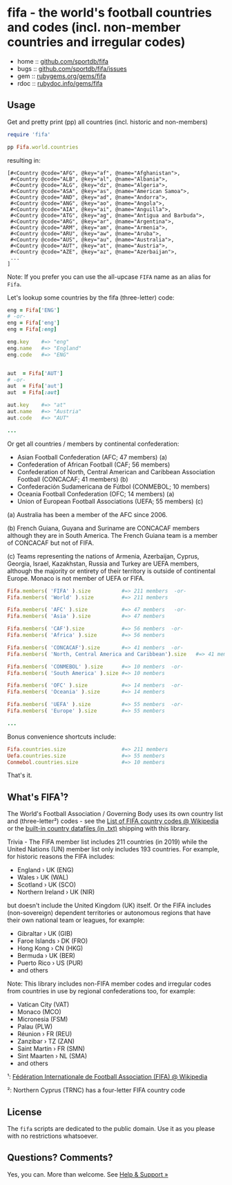 # fifa - the world's football countries and codes (incl. non-member countries and irregular codes)


* home  :: [github.com/sportdb/fifa](https://github.com/sportdb/fifa)
* bugs  :: [github.com/sportdb/fifa/issues](https://github.com/sportdb/fifa/issues)
* gem   :: [rubygems.org/gems/fifa](https://rubygems.org/gems/fifa)
* rdoc  :: [rubydoc.info/gems/fifa](http://rubydoc.info/gems/fifa)



## Usage

Get and pretty print (pp) all countries (incl. historic and non-members)

``` ruby
require 'fifa'

pp Fifa.world.countries
```

resulting in:

```
[#<Country @code="AFG", @key="af", @name="Afghanistan">,
 #<Country @code="ALB", @key="al", @name="Albania">,
 #<Country @code="ALG", @key="dz", @name="Algeria">,
 #<Country @code="ASA", @key="as", @name="American Samoa">,
 #<Country @code="AND", @key="ad", @name="Andorra">,
 #<Country @code="ANG", @key="ao", @name="Angola">,
 #<Country @code="AIA", @key="ai", @name="Anguilla">,
 #<Country @code="ATG", @key="ag", @name="Antigua and Barbuda">,
 #<Country @code="ARG", @key="ar", @name="Argentina">,
 #<Country @code="ARM", @key="am", @name="Armenia">,
 #<Country @code="ARU", @key="aw", @name="Aruba">,
 #<Country @code="AUS", @key="au", @name="Australia">,
 #<Country @code="AUT", @key="at", @name="Austria">,
 #<Country @code="AZE", @key="az", @name="Azerbaijan">,
 ...
]
```

Note: If you prefer you can use the all-upcase `FIFA` name as an alias for `Fifa`.


Let's lookup some countries by the fifa (three-letter) code:

``` ruby
eng = Fifa['ENG']
# -or-
eng = Fifa['eng']
eng = Fifa[:eng]

eng.key    #=> "eng"
eng.name   #=> "England"
eng.code   #=> "ENG"


aut  = Fifa['AUT']
# -or-
aut  = Fifa['aut']
aut  = Fifa[:aut]

aut.key    #=> "at"
aut.name   #=> "Austria"
aut.code   #=> "AUT"

...
```

Or get all countries / members by continental confederation:

- Asian Football Confederation (AFC; 47 members) (a)
- Confederation of African Football (CAF; 56 members)
- Confederation of North, Central American and Caribbean Association Football (CONCACAF; 41 members) (b)
- Confederación Sudamericana de Fútbol (CONMEBOL; 10 members)
- Oceania Football Confederation (OFC; 14 members) (a)
- Union of European Football Associations (UEFA; 55 members) (c)

(a) Australia has been a member of the AFC since 2006.

(b) French Guiana, Guyana and Suriname are CONCACAF members although they are in South America. The French Guiana team is a member of CONCACAF but not of FIFA.

(c) Teams representing the nations of Armenia, Azerbaijan, Cyprus, Georgia, Israel, Kazakhstan, Russia and Turkey are UEFA members, although the majority or entirety of their territory is outside of continental Europe. Monaco is not member of UEFA or FIFA.


``` ruby
Fifa.members( 'FIFA' ).size          #=> 211 members  -or-
Fifa.members( 'World' ).size         #=> 211 members

Fifa.members( 'AFC' ).size           #=> 47 members   -or-
Fifa.members( 'Asia' ).size          #=> 47 members

Fifa.members( 'CAF').size            #=> 56 members  -or-
Fifa.members( 'Africa' ).size        #=> 56 members

Fifa.members( 'CONCACAF').size       #=> 41 members  -or-
Fifa.members( 'North, Central America and Caribbean').size   #=> 41 members

Fifa.members( 'CONMEBOL' ).size      #=> 10 members  -or-
Fifa.members( 'South America' ).size #=> 10 members

Fifa.members( 'OFC' ).size           #=> 14 members  -or-
Fifa.members( 'Oceania' ).size       #=> 14 members

Fifa.members( 'UEFA' ).size          #=> 55 members  -or-
Fifa.members( 'Europe' ).size        #=> 55 members

...
```


Bonus convenience shortcuts include:

``` ruby
Fifa.countries.size                  #=> 211 members
Uefa.countries.size                  #=> 55 members
Conmebol.countries.size              #=> 10 members
```



That's it.



## What's FIFA¹?

The World's Football Association / Governing Body
uses its own country list and (three-letter²) codes - see
the [List of FIFA country codes @ Wikipedia](https://en.wikipedia.org/wiki/List_of_FIFA_country_codes)
or the [built-in country datafiles (in .txt)](https://github.com/sportdb/football.db/blob/master/fifa/config) shipping with this library.



Trivia - The FIFA member list includes 211 countries (in 2019) while the United Nations (UN)
member list only includes 193 countries.
For example, for historic reasons the FIFA includes:

- England › UK (ENG)
- Wales › UK (WAL)
- Scotland › UK (SCO)
- Northern Ireland › UK (NIR)

but doesn't include the United Kingdom (UK) itself.
Or the FIFA includes (non-sovereign) dependent territories or autonomous regions
that have their own national team or leagues, for example:

- Gibraltar › UK (GIB)
- Faroe Islands › DK (FRO)
- Hong Kong › CN (HKG)
- Bermuda › UK (BER)
- Puerto Rico › US (PUR)
- and others


Note: This library includes non-FIFA member codes and irregular codes
from countries in use by regional confederations too, for example:

- Vatican City (VAT)
- Monaco (MCO)
- Micronesia (FSM)
- Palau (PLW)
- Réunion › FR (REU)
- Zanzibar › TZ (ZAN)
- Saint Martin › FR (SMN)
- Sint Maarten › NL (SMA)
- and others


¹: [Fédération Internationale de Football Association (FIFA) @ Wikipedia](https://en.wikipedia.org/wiki/FIFA)

²: Northern Cyprus (TRNC)	has a four-letter FIFA country code


## License

The `fifa` scripts are dedicated to the public domain.
Use it as you please with no restrictions whatsoever.



## Questions? Comments?

Yes, you can. More than welcome.
See [Help & Support »](https://github.com/openfootball/help)
